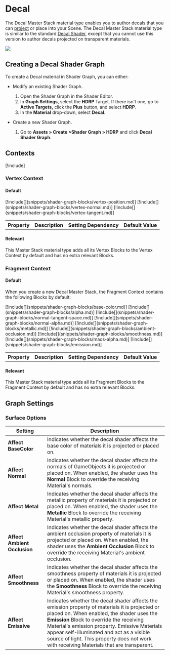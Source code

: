 # Decal

The Decal Master Stack material type enables you to author decals that you can [project](Decal-Projector.md) or place into your Scene. The Decal Master Stack material type is similar to the standard [Decal Shader](Decal-Shader.md), except that you cannot use this version to author decals projected on transparent materials.



![](Images/HDRPFeatures-DecalShader.png)

## Creating a Decal Shader Graph

To create a Decal material in Shader Graph, you can either:

* Modify an existing Shader Graph.
    1. Open the Shader Graph in the Shader Editor.
    2. In **Graph Settings**, select the **HDRP** Target. If there isn't one, go to **Active Targets,** click the **Plus** button, and select **HDRP**.
    3. In the **Material** drop-down, select **Decal**.

* Create a new Shader Graph.
    1. Go to **Assets > Create >Shader Graph > HDRP** and click **Decal Shader Graph**.

## Contexts

[!include[](snippets/master-stacks-contexts-intro.md)]

### Vertex Context

#### Default

<table>
<tr>
<th>Property</th>
<th>Description</th>
<th>Setting Dependency</th>
<th>Default Value</th>
</tr>
[!include[](snippets/shader-graph-blocks/vertex-position.md)]
[!include[](snippets/shader-graph-blocks/vertex-normal.md)]
[!include[](snippets/shader-graph-blocks/vertex-tangent.md)]
</table>

#### Relevant

This Master Stack material type adds all its Vertex Blocks to the Vertex Context by default and has no extra relevant Blocks.

### Fragment Context

#### Default

When you create a new Decal Master Stack, the Fragment Context contains the following Blocks by default:

<table>
<tr>
<th>Property</th>
<th>Description</th>
<th>Setting Dependency</th>
<th>Default Value</th>
</tr>
[!include[](snippets/shader-graph-blocks/base-color.md)]
[!include[](snippets/shader-graph-blocks/alpha.md)]
[!include[](snippets/shader-graph-blocks/normal-tangent-space.md)]
[!include[](snippets/shader-graph-blocks/normal-alpha.md)]
[!include[](snippets/shader-graph-blocks/metallic.md)]
[!include[](snippets/shader-graph-blocks/ambient-occlusion.md)]
[!include[](snippets/shader-graph-blocks/smoothness.md)]
[!include[](snippets/shader-graph-blocks/maos-alpha.md)]
[!include[](snippets/shader-graph-blocks/emission.md)]
</table>

#### Relevant

This Master Stack material type adds all its Fragment Blocks to the Fragment Context by default and has no extra relevant Blocks.

## Graph Settings

### Surface Options

| **Setting**                  | **Description**                                              |
| ---------------------------- | ------------------------------------------------------------ |
| **Affect BaseColor**         | Indicates whether the decal shader affects the base color of materials it is projected or placed on. |
| **Affect Normal**            | Indicates whether the decal shader affects the normals of GameObjects it is projected or placed on. When enabled, the shader uses the **Normal** Block to override the receiving Material's normals. |
| **Affect Metal**             | Indicates whether the decal shader affects the metallic property of materials it is projected or placed on. When enabled, the shader uses the **Metallic** Block to override the receiving Material's metallic property. |
| **Affect Ambient Occlusion** | Indicates whether the decal shader affects the ambient occlusion property of materials it is projected or placed on. When enabled, the shader uses the **Ambient Occlusion** Block to override the receiving Material's ambient occlusion. |
| **Affect Smoothness**        | Indicates whether the decal shader affects the smoothness property of materials it is projected or placed on. When enabled, the shader uses the **Smoothness** Block to override the receiving Material's smoothness property. |
| **Affect Emissive**          | Indicates whether the decal shader affects the emission property of materials it is projected or placed on. When enabled, the shader uses the **Emission** Block to override the receiving Material's emission property. Emissive Materials appear self-illuminated and act as a visible source of light. This property does not work with receiving Materials that are transparent. |
